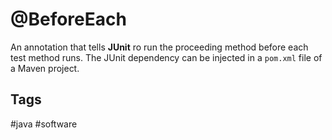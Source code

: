 # @BeforeEach

An annotation that tells **JUnit** ro run the proceeding method before each test method runs. The JUnit dependency can be injected in a `pom.xml` file of a Maven project.  

## Tags
#java #software
